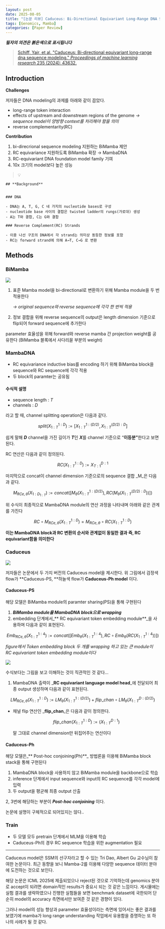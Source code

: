 ```yaml
---
layout: post
date: 2025-08-05
title: "[논문 리뷰] Caduceus: Bi-Directional Equivariant Long-Range DNA Sequence Modeling"
tags: [Genomics, Mamba]
categories: [Paper Review]
---
```


<span class="notion-red">_**필자의 의견은 붉은색으로 표시됩니다**_</span>


> [Schiff, Yair, et al. "Caduceus: Bi-directional equivariant long-range dna sequence modeling." ](https://pmc.ncbi.nlm.nih.gov/articles/PMC12189541/)[_Proceedings of machine learning research_](https://pmc.ncbi.nlm.nih.gov/articles/PMC12189541/)[ 235 (2024): 43632.](https://pmc.ncbi.nlm.nih.gov/articles/PMC12189541/)



## Introduction


**Challenges**


저자들은 DNA modeling의 과제를 아래와 같이 꼽았다.

- long-range token interaction
- effects of upstream and downstream regions of the genome 
_→ sequence model이 양방향 context를 처리해야 함을 의미_
- reverse complementarity(RC)

**Contribution**

1. bi-direcrional sequence modeling 지원하는 BiMamba 제안
1. RC equivariance 지원하도록 BiMamba 확장 → MambaDNA
1. RC-equivariant DNA foundation model family 기여
1. 10x 크기의 model보다 높은 성능

> 💡 


	## **Background**


	### DNA

	- DNA는 A, T, G, C 네 가지의 nucleotide bases로 구성
	- nucleotide base 사이의 결합은 twisted ladder의 rungs(가로대) 생성
	- A는 T와 결합, C는 G와 결합

	### Reverse Complement(RC) Strands

	- 이중 나선 구조의 DNA에서 각 strand는 의미상 동등한 정보를 포함
	- RC는 forward strand에 의해 A→T, C→G 로 변환


## Methods



### BiMamba


![](https://prod-files-secure.s3.us-west-2.amazonaws.com/542b861c-36a8-4051-84e5-8804b6728dba/2c247d59-7815-4980-99f0-8f0d21f445a7/image.png?X-Amz-Algorithm=AWS4-HMAC-SHA256&X-Amz-Content-Sha256=UNSIGNED-PAYLOAD&X-Amz-Credential=ASIAZI2LB466R4LHCIZT%2F20250829%2Fus-west-2%2Fs3%2Faws4_request&X-Amz-Date=20250829T220127Z&X-Amz-Expires=3600&X-Amz-Security-Token=IQoJb3JpZ2luX2VjEG4aCXVzLXdlc3QtMiJHMEUCIQCKWBb%2FGPVA2xsMctzjNabmzfGOUy0GTJYsR0hzJ4FYiwIgM658xGnRPPjZ8OFSucu4sBW0F7WrjtckXlVtvB2wUZwqiAQIx%2F%2F%2F%2F%2F%2F%2F%2F%2F%2F%2FARAAGgw2Mzc0MjMxODM4MDUiDJZPGmpc2nn59SZ2jyrcA8goAUFN83LNqYvmQQJECMuGTZxIk1xUcIfPueEAxk6quC9To%2BQfPA1QN2zxdzmHkBgET4GlzwlVTX9HUW8aZCqNBYaQqoJtbP4ZwGRGwntgomjzF%2FTJfl8QDdm2Ll1zOMbjfFbcNbi0NKT%2BgnGnCWXrWMBTxSgEdrZ5m%2FEE41Cj3nZ9Tgp%2FoAjkkAMIWjLG%2FAh3eeJjoDxfZQe7H%2B5P6FZThxCRoR8i8GRkWPLhriSOzMS4yOAxeGHRWlt1%2B%2BRhv%2F2DlaCPbevXB8ShVQjRXLOfqkvnMrawOMbBYY44qhAe0FDHzDhENVIM%2FFawtsTq9PgcasgsuglVY2QCRhz%2Fs%2F28be8z3t8dmF3lVLTcHSSJQVEMFJ3X3Gxt9L1KS3xrJSiVqx7hIsmw1HcIZawXfgsWfJk%2FMNWn0%2FQfICJVnMi30xLcfA%2BErc%2BRwvk%2BgLdppajSF9XHPUtb2gHd5x%2BJ6tu2bf8CE0oCFKF7pr2toAUOMRknVclfsQCVnAd7VQKuF7yDI1GmiRdmJ%2BtFTttZtTpo5Tf8OeleK9AihdLi1Niwp%2B1LWKtOuyM0tqSPkZUbrGi4LYc3JpiVoarsnZLwY0ppZwEQRbnirpi2jGsy9u3ydPpvJno%2BvG%2FuPsOVMNy5yMUGOqUB%2FbPMKVDoB%2FXw%2Bb3P7kI4IlFP1Irzh4H0ukSKNQ%2FkUa%2FvbNjFOA7ieaFoa6LJDp3rGMLKQYG60ocRNYUXQ6KjTnnDwlgjI%2Fpt6WQnr2lrXkei3YSTD2IRYmiUJEq%2BPd2BVejWR20S%2BfFOHflOBsH6rpKEIslXriZHOvuR2PTNVEDbyPD8VkcP6tcm0C8ba5q2wJqEgZbVwobUNjHbrIDbu0yT2N3s&X-Amz-Signature=91ab477e56cf51d0527e085b7b9af60573bdd623d7f3b93f768bd91d2aae4e77&X-Amz-SignedHeaders=host&x-amz-checksum-mode=ENABLED&x-id=GetObject)

1. 표준 Mamba model을 bi-directional로 변환하기 위해 Mamba module을 두 번 적용한다

	_→ original sequence와 reverse sequence에 각각 한 번씩 적용_

1. 정보 결합을 위해 reverse sequence의 output은 length dimension 기준으로 flip되어 forward sequence에 추가한다

parameter 효율성을 위해 forward와 reverse mamba 간 projection weight를 공유한다 (BiMamba 블록에서 사다리꼴 부분의 weight)



### MambaDNA

- RC equivariance inductive bias를 encoding 하기 위해 BiMamba block을 sequence와 RC sequence에 각각 적용
- 두 block의 paramter는 공유됨


#### 수식적 설명

- sequence length : _T_
- channels : _D_

라고 할 때,  channel splitting operation은 다음과 같다.


$$
split(X^{1:D}_{1:T}):=[X^{1:(D/2)}_{1:T},X^{(D/2):D}_{1:T}]
$$


<span class="notion-red">쉽게 말해 </span><span class="notion-red">_**D**_</span><span class="notion-red"> channel을 가진 길이가 </span><span class="notion-red">_**T**_</span><span class="notion-red">인 </span><span class="notion-red">_**X**_</span><span class="notion-red">를 channel 기준으로 “</span><span class="notion-red">**이등분”**</span><span class="notion-red">한다고 보면 된다.</span>


RC 연산은 다음과 같이 정의된다.


$$
RC(X^{1:D}_{1:T}):=X^{D:1}_{T:1}
$$


마지막으로 concat이 channel dimension 기준으로의 sequence 결합 _M_은 다음과 같다.


$$
M_{RCe,\theta}(X_{1:D_{1:T}}):=concat([M_{\theta}(X^{1:(D/2)}_{1:T}),RC(M_{\theta}(X^{(D/2):D}_{1:T}))])
$$


위 수식이 최종적으로 MambaDNA module의 연산 과정을 나타내며 아래와 같은 관계를 가진다


$$
RC\circ M_{RCe,\theta}(X^{1:D}_{1:T}) = M_{RCe,\theta} \circ RC(X^{1:D}_{1:T})
$$


**이는 MambaDNA block과 RC 변환의 순서와 관계없이 동일한 결과 즉, RC equivariant함을 의미한다**



### Caduceus


![](https://prod-files-secure.s3.us-west-2.amazonaws.com/542b861c-36a8-4051-84e5-8804b6728dba/f94a60d7-8145-473b-aef9-7c68d3ec604a/image.png?X-Amz-Algorithm=AWS4-HMAC-SHA256&X-Amz-Content-Sha256=UNSIGNED-PAYLOAD&X-Amz-Credential=ASIAZI2LB466R4LHCIZT%2F20250829%2Fus-west-2%2Fs3%2Faws4_request&X-Amz-Date=20250829T220127Z&X-Amz-Expires=3600&X-Amz-Security-Token=IQoJb3JpZ2luX2VjEG4aCXVzLXdlc3QtMiJHMEUCIQCKWBb%2FGPVA2xsMctzjNabmzfGOUy0GTJYsR0hzJ4FYiwIgM658xGnRPPjZ8OFSucu4sBW0F7WrjtckXlVtvB2wUZwqiAQIx%2F%2F%2F%2F%2F%2F%2F%2F%2F%2F%2FARAAGgw2Mzc0MjMxODM4MDUiDJZPGmpc2nn59SZ2jyrcA8goAUFN83LNqYvmQQJECMuGTZxIk1xUcIfPueEAxk6quC9To%2BQfPA1QN2zxdzmHkBgET4GlzwlVTX9HUW8aZCqNBYaQqoJtbP4ZwGRGwntgomjzF%2FTJfl8QDdm2Ll1zOMbjfFbcNbi0NKT%2BgnGnCWXrWMBTxSgEdrZ5m%2FEE41Cj3nZ9Tgp%2FoAjkkAMIWjLG%2FAh3eeJjoDxfZQe7H%2B5P6FZThxCRoR8i8GRkWPLhriSOzMS4yOAxeGHRWlt1%2B%2BRhv%2F2DlaCPbevXB8ShVQjRXLOfqkvnMrawOMbBYY44qhAe0FDHzDhENVIM%2FFawtsTq9PgcasgsuglVY2QCRhz%2Fs%2F28be8z3t8dmF3lVLTcHSSJQVEMFJ3X3Gxt9L1KS3xrJSiVqx7hIsmw1HcIZawXfgsWfJk%2FMNWn0%2FQfICJVnMi30xLcfA%2BErc%2BRwvk%2BgLdppajSF9XHPUtb2gHd5x%2BJ6tu2bf8CE0oCFKF7pr2toAUOMRknVclfsQCVnAd7VQKuF7yDI1GmiRdmJ%2BtFTttZtTpo5Tf8OeleK9AihdLi1Niwp%2B1LWKtOuyM0tqSPkZUbrGi4LYc3JpiVoarsnZLwY0ppZwEQRbnirpi2jGsy9u3ydPpvJno%2BvG%2FuPsOVMNy5yMUGOqUB%2FbPMKVDoB%2FXw%2Bb3P7kI4IlFP1Irzh4H0ukSKNQ%2FkUa%2FvbNjFOA7ieaFoa6LJDp3rGMLKQYG60ocRNYUXQ6KjTnnDwlgjI%2Fpt6WQnr2lrXkei3YSTD2IRYmiUJEq%2BPd2BVejWR20S%2BfFOHflOBsH6rpKEIslXriZHOvuR2PTNVEDbyPD8VkcP6tcm0C8ba5q2wJqEgZbVwobUNjHbrIDbu0yT2N3s&X-Amz-Signature=5e866f406d4825c3524d5ca4afd6d4142db4be04b86b314fbb35ba97bad99e5d&X-Amz-SignedHeaders=host&x-amz-checksum-mode=ENABLED&x-id=GetObject)


저자들은 논문에서 두 가지 버전의 Caduceus model을 제시한다. 위 그림에서 검정색 flow가 **Caduceus-PS, **하늘색 flow가 **Caduceus-Ph model** 이다.



#### Caduceus-PS


해당 모델은 BiMamba module의 paramter sharing(PS)을 통해 구현된다

1. _**BiMamba module을 MambaDNA block으로 wrapping**_
1. embedding 단계에서_** RC equivariant token embedding module**_을 사용하며 다음과 같이 표현된다.

$$
Emb_{RCe,\theta}(X^{1:4}_{1:T}):=concat([Emb_{\theta}(X^{1:4}_{1:T}),RC \circ Emb_{\theta}(RC(X^{1:4}_{1:T}))])
$$


_figure에서 Token embedding block 두 개를 wrapping 하고 있는 큰 module이 RC equivariant token embedding module이다_


![](https://prod-files-secure.s3.us-west-2.amazonaws.com/542b861c-36a8-4051-84e5-8804b6728dba/b175e4da-71eb-4e91-8c23-a06dabe673c9/image.png?X-Amz-Algorithm=AWS4-HMAC-SHA256&X-Amz-Content-Sha256=UNSIGNED-PAYLOAD&X-Amz-Credential=ASIAZI2LB466R4LHCIZT%2F20250829%2Fus-west-2%2Fs3%2Faws4_request&X-Amz-Date=20250829T220128Z&X-Amz-Expires=3600&X-Amz-Security-Token=IQoJb3JpZ2luX2VjEG4aCXVzLXdlc3QtMiJHMEUCIQCKWBb%2FGPVA2xsMctzjNabmzfGOUy0GTJYsR0hzJ4FYiwIgM658xGnRPPjZ8OFSucu4sBW0F7WrjtckXlVtvB2wUZwqiAQIx%2F%2F%2F%2F%2F%2F%2F%2F%2F%2F%2FARAAGgw2Mzc0MjMxODM4MDUiDJZPGmpc2nn59SZ2jyrcA8goAUFN83LNqYvmQQJECMuGTZxIk1xUcIfPueEAxk6quC9To%2BQfPA1QN2zxdzmHkBgET4GlzwlVTX9HUW8aZCqNBYaQqoJtbP4ZwGRGwntgomjzF%2FTJfl8QDdm2Ll1zOMbjfFbcNbi0NKT%2BgnGnCWXrWMBTxSgEdrZ5m%2FEE41Cj3nZ9Tgp%2FoAjkkAMIWjLG%2FAh3eeJjoDxfZQe7H%2B5P6FZThxCRoR8i8GRkWPLhriSOzMS4yOAxeGHRWlt1%2B%2BRhv%2F2DlaCPbevXB8ShVQjRXLOfqkvnMrawOMbBYY44qhAe0FDHzDhENVIM%2FFawtsTq9PgcasgsuglVY2QCRhz%2Fs%2F28be8z3t8dmF3lVLTcHSSJQVEMFJ3X3Gxt9L1KS3xrJSiVqx7hIsmw1HcIZawXfgsWfJk%2FMNWn0%2FQfICJVnMi30xLcfA%2BErc%2BRwvk%2BgLdppajSF9XHPUtb2gHd5x%2BJ6tu2bf8CE0oCFKF7pr2toAUOMRknVclfsQCVnAd7VQKuF7yDI1GmiRdmJ%2BtFTttZtTpo5Tf8OeleK9AihdLi1Niwp%2B1LWKtOuyM0tqSPkZUbrGi4LYc3JpiVoarsnZLwY0ppZwEQRbnirpi2jGsy9u3ydPpvJno%2BvG%2FuPsOVMNy5yMUGOqUB%2FbPMKVDoB%2FXw%2Bb3P7kI4IlFP1Irzh4H0ukSKNQ%2FkUa%2FvbNjFOA7ieaFoa6LJDp3rGMLKQYG60ocRNYUXQ6KjTnnDwlgjI%2Fpt6WQnr2lrXkei3YSTD2IRYmiUJEq%2BPd2BVejWR20S%2BfFOHflOBsH6rpKEIslXriZHOvuR2PTNVEDbyPD8VkcP6tcm0C8ba5q2wJqEgZbVwobUNjHbrIDbu0yT2N3s&X-Amz-Signature=45b00f259f81dbae4733a3d70604824a55761f0e713af59a676627bfda51fd84&X-Amz-SignedHeaders=host&x-amz-checksum-mode=ENABLED&x-id=GetObject)


<span class="notion-red">수식보다는 그림을 보고 이해하는 것이 직관적인 것 같다…</span>

1. MambaDNA 출력이 _**RC equivariant language model head**_에 전달되어 최종 output 생성하며 다음과 같이 표현된다.

$$
LM_{RCe,\theta}(X^{1:D}_{1:T}):= LM_{\theta}(X^{1:(D/2)}_{1:T})+flip\_chan\circ LM_{\theta}(X^{D:(D/2)}_{1:T})
$$

- 채널 flip 연산인 _**flip\_chan**_은 다음과 같이 정의한다.

	$$
	flip\_chan(X^{1:D}_{1:T}):=(X^{D:1}_{1:T})
	$$


	말 그대로 channel dimension만 뒤집어주는 연산이다



#### Caduceus-Ph


해당 모델은_** Post-hoc conjoining(Ph)**_ 방법론을 이용해 BiMamba block stack을 통해 구현된다

1. MambaDNA block을 사용하지 않고 BiMamba module을 backbone으로 학습
1. inference 단계에서 input sequence와 input의 RC sequence를 각각 model에 입력
1. 두 output을 평균해 최종 output 산출

2, 3번에 해당하는 부분이 _**Post-hoc conjoining**_ 이다.


<span class="notion-red">논문에 설명이 구체적으로 되어있지는 않다..</span>



### Train

- 두 모델 모두 pretrain 단계에서 MLM을 이용해 학습
- Caduceus-Ph의 경우 RC sequence 학습을 위한 augmentation 필요

---


<span class="notion-red">Caduceus model은 SSM의 선구자라고 할 수 있는 Tri Dao, Albert Gu 교수님이 참여한 논문이다. 최근 동향을 보니 Mamba-2를 이용해 다양한 sequence 데이터 분야에 도전하는 것으로 보인다.</span>


<span class="notion-red">해당 논문은 ICML 2025에 제출되었으나 reject된 것으로 기억하는데 genomics 분야로 accept이 되려면 domain적인 results가 중요시 되는 것 같은 느낌이다. 게시물에는 실험 결과를 생략하였으나 진행한 실험들을 보면 benchmark dataset에 국한되어 단순히 model의 accuracy 측면에서만 보여준 것 같은 경향이 있다.</span>


<span class="notion-red">그러나 model의 성능 향상과 parameter 효율성이라는 측면에 있어서는 좋은 결과를 보였기에 mamba가 long range understanding 작업에서 유용함을 증명하는 또 하나의 사례가 될 것 같다.</span>


